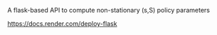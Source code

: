 A flask-based API to compute non-stationary (s,S) policy parameters

https://docs.render.com/deploy-flask
